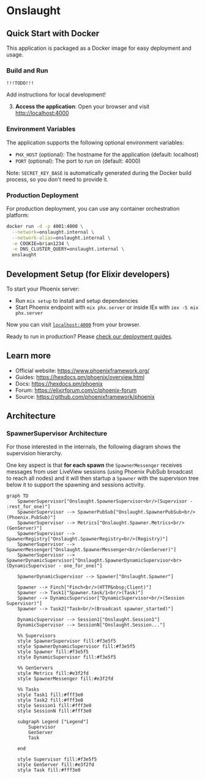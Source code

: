 # Onslaught

## Quick Start with Docker

This application is packaged as a Docker image for easy deployment and usage.

### Build and Run

`!!!TODO!!!`

Add instructions for local development!

3. **Access the application**: Open your browser and visit [http://localhost:4000](http://localhost:4000)

### Environment Variables

The application supports the following optional environment variables:

- `PHX_HOST` (optional): The hostname for the application (default: localhost)
- `PORT` (optional): The port to run on (default: 4000)

Note: `SECRET_KEY_BASE` is automatically generated during the Docker build process, so you don't need to provide it.

### Production Deployment

For production deployment, you can use any container orchestration platform:

```bash
docker run -d -p 4001:4000 \
  --network=onslaught.internal \
  --network-alias=onslaught.internal \
  -e COOKIE=brian1234 \
  -e DNS_CLUSTER_QUERY=onslaught.internal \
  onslaught
```

## Development Setup (for Elixir developers)

To start your Phoenix server:

- Run `mix setup` to install and setup dependencies
- Start Phoenix endpoint with `mix phx.server` or inside IEx with `iex -S mix phx.server`

Now you can visit [`localhost:4000`](http://localhost:4000) from your browser.

Ready to run in production? Please [check our deployment guides](https://hexdocs.pm/phoenix/deployment.html).

## Learn more

- Official website: <https://www.phoenixframework.org/>
- Guides: <https://hexdocs.pm/phoenix/overview.html>
- Docs: <https://hexdocs.pm/phoenix>
- Forum: <https://elixirforum.com/c/phoenix-forum>
- Source: <https://github.com/phoenixframework/phoenix>

## Architecture

### SpawnerSupervisor Architecture

For those interested in the internals, the following diagram shows the supervision hierarchy.

One key aspect is that **for each spawn** the `SpawnerMessenger` receives messages from user LiveView sessions (using Phoenix PubSub broadcast to reach all nodes) and it will then startup a `Spawner` with the supervison tree below it to support the spawning and sessions activity.

```mermaid
graph TD
    SpawnerSupervisor["Onslaught.SpawnerSupervisor<br/>(Supervisor - :rest_for_one)"]
    SpawnerSupervisor --> SpawnerPubSub["Onslaught.SpawnerPubSub<br/>(Phoenix.PubSub)"]
    SpawnerSupervisor --> Metrics["Onslaught.Spawner.Metrics<br/>(GenServer)"]
    SpawnerSupervisor --> SpawnerRegistry["Onslaught.SpawnerRegistry<br/>(Registry)"]
    SpawnerSupervisor --> SpawnerMessenger["Onslaught.SpawnerMessenger<br/>(GenServer)"]
    SpawnerSupervisor --> SpawnerDynamicSupervisor["Onslaught.SpawnerDynamicSupervisor<br>(DynamicSupervisor - one_for_one)"]
        
    SpawnerDynamicSupervisor --> Spawner["Onslaught.Spawner"]
    
    Spawner --> Finch["Finch<br/>(HTTP&nbsp;Client)"]
    Spawner --> Task1["Spawner.task/1<br/>(Task)"]
    Spawner --> DynamicSupervisor["DynamicSupervisor<br/>(Session Supervisor)"]
    Spawner --> Task2["Task<br/>(Broadcast spawner_started)"]
    
    DynamicSupervisor --> Session1["Onslaught.Session1"]
    DynamicSupervisor --> SessionN["Onslaught.Session..."]

    %% Supervisors
    style SpawnerSupervisor fill:#f3e5f5
    style SpawnerDynamicSupervisor fill:#f3e5f5
    style Spawner fill:#f3e5f5
    style DynamicSupervisor fill:#f3e5f5

    %% GenServers
    style Metrics fill:#e3f2fd
    style SpawnerMessenger fill:#e3f2fd

    %% Tasks
    style Task1 fill:#fff3e0
    style Task2 fill:#fff3e0
    style Session1 fill:#fff3e0
    style SessionN fill:#fff3e0

    subgraph Legend ["Legend"]
        Supervisor
        GenServer
        Task

    end

    style Supervisor fill:#f3e5f5
    style GenServer fill:#e3f2fd
    style Task fill:#fff3e0



```
